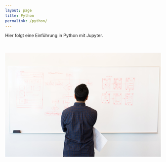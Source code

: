 ```yaml
---
layout: page
title: Python
permalink: /python/
---
```


Hier folgt eine Einführung in Python mit Jupyter.
<br><br><br>

![Image of white-board](images/white-board.jpg)